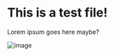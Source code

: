 # This is a test file! 

Lorem ipsum goes here maybe?

![image](https://cdn.zappy.app/1dcf9e3f9384b0f13d185b51c184dac6.png)